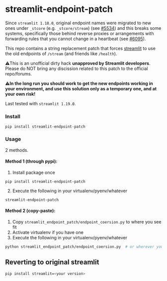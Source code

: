 # streamlit-endpoint-patch
Since `streamlit 1.18.0`, original endpoint names were migrated to new ones under `_stcore` (e.g. `_stcore/stream`) (see [#5534](https://github.com/streamlit/streamlit/pull/5534)) and this breaks some systems, specifically those behind reverse proxies or arrangements with forwarding rules that you cannot change in a heartbeat (see [#6095](https://github.com/streamlit/streamlit/issues/6095)).

This repo contains a string replacement patch that forces [streamlit](https://github.com/streamlit/streamlit) to use the old endpoints of `/stream` (and friends like `/health`).

⚠️This is an unofficial dirty hack **unapproved by Streamlit developers**. Please do NOT bring any discission related to this patch to the official repo/forums.

⚠️**In the long run you should work to get the new endpoints working in your environment, and use this solution only as a temporary one, and at your own risk!**


Last tested with `streamlit 1.19.0`.

### Install
```
pip install streamlit-endpoint-patch
```

### Usage
2 methods.

#### Method 1 (through pypi):
1. Install package once
```
pip install streamlit-endpoint-patch
```

2. Execute the following in your virtualenv/pyenv/whatever
```
streamlit-endpoint-patch
```

#### Method 2 (copy-paste):

1. Copy `streamlit_endpoint_patch/endpoint_coersion.py` to where you see fit
2. Activate virtualenv if you have one
3. Execute the following in your virtualenv/pyenv/whatever
```bash
python streamlit_endpoint_patch/endpoint_coersion.py  # or wherever you put the .py
```

## Reverting to original streamlit
```bash
pip install streamlit=<your version>
```